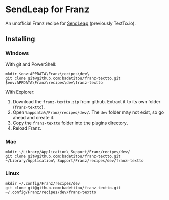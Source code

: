 # SendLeap for Franz

An unofficial Franz recipe for [SendLeap](https://sendleap.com) (previously TextTo.io).

## Installing

### Windows

With git and PowerShell:

```
mkdir $env:APPDATA\Franz\recipes\dev\
git clone git@github.com:badetitou/franz-textto.git $env:APPDATA\Franz\recipes\dev\franz-textto
```

With Explorer:

1. Download the `franz-textto.zip` from github.  Extract it to its own folder (`franz-textto`).
2. Open `%appdata%/Franz/recipes/dev/`.  The `dev` folder may not exist, so go ahead and create it.
3. Copy the `franz-textto` folder into the plugins directory.
4. Reload Franz.

### Mac

```
mkdir ~/Library/Application\ Support/Franz/recipes/dev/
git clone git@github.com:badetitou/franz-textto.git ~/Library/Application\ Support/Franz/recipes/dev/franz-textto
```


### Linux

```
mkdir ~/.config/Franz/recipes/dev
git clone git@github.com:badetitou/franz-textto.git ~/.config/Franz/recipes/dev/franz-textto
```

